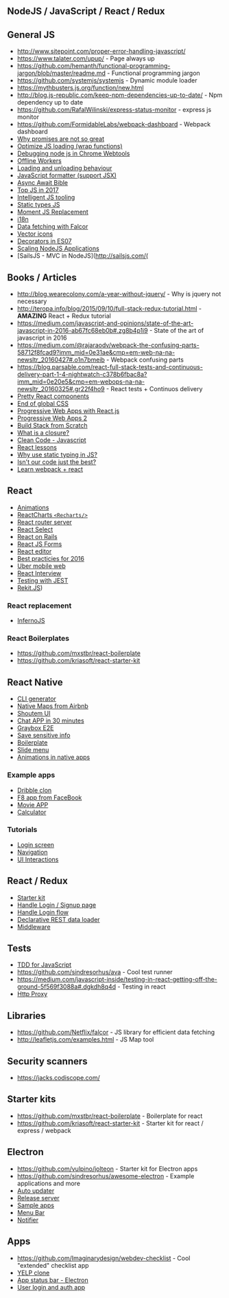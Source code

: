 ## NodeJS / JavaScript / React / Redux

## General JS

* http://www.sitepoint.com/proper-error-handling-javascript/
* https://www.talater.com/upup/ - Page always up
* https://github.com/hemanth/functional-programming-jargon/blob/master/readme.md - Functional programming jargon
* https://github.com/systemjs/systemjs - Dynamic module loader
* https://mythbusters.js.org/function/new.html
* http://blog.js-republic.com/keep-npm-dependencies-up-to-date/ - Npm dependency up to date
* https://github.com/RafalWilinski/express-status-monitor - express js monitor
* https://github.com/FormidableLabs/webpack-dashboard - Webpack dashboard
* [Why promises are not so great](https://medium.com/@ejpbruel/how-to-break-your-promises-or-why-promises-are-not-so-great-b6a68adc2163#.z2mvzn51e)
* [Optimize JS loading (wrap functions)](https://github.com/nolanlawson/optimize-js)
* [Debugging node js in Chrome Webtools](https://blog.hospodarets.com/nodejs-debugging-in-chrome-devtools)
* [Offline Workers](https://madebymike.com.au//writing/service-workers/)
* [Loading and unloading behaviour](http://conditionerjs.com/)
* [JavaScript formatter (support JSX)](https://github.com/jlongster/prettier)
* [Async Await Bible](https://medium.com/@peterchang_82818/asycn-await-bible-sequential-parallel-and-nest-4d1db7b8b95c#.hli2irs37)
* [Top JS in 2017](https://medium.com/javascript-scene/top-javascript-frameworks-topics-to-learn-in-2017-700a397b711#.41ytrx5zx)
* [Intelligent JS tooling](https://ternjs.net/)
* [Static types JS](https://flowtype.org/)
* [Moment JS Replacement](https://date-fns.org/)
* [i18n](http://i18next.com/translate/)
* [Data fetching with Falcor](https://netflix.github.io/falcor/)
* [Vector icons](https://github.com/exponent/vector-icons)
* [Decorators in ES07](https://medium.com/google-developers/exploring-es7-decorators-76ecb65fb841#.msdnzoghu)
* [Scaling NodeJS Applications](https://medium.freecodecamp.org/scaling-node-js-applications-8492bd8afadc)
* [SailsJS - MVC in NodeJS](http://sailsjs.com/(

## Books / Articles

* http://blog.wearecolony.com/a-year-without-jquery/ - Why is jquery not necessary
* http://teropa.info/blog/2015/09/10/full-stack-redux-tutorial.html - **AMAZING** React + Redux tutorial
* https://medium.com/javascript-and-opinions/state-of-the-art-javascript-in-2016-ab67fc68eb0b#.zg8b4p1i9 - State of the art of javascript in 2016
* https://medium.com/@rajaraodv/webpack-the-confusing-parts-58712f8fcad9?imm_mid=0e31ae&cmp=em-web-na-na-newsltr_20160427#.o1n7bmeib - Webpack confusing parts
* https://blog.parsable.com/react-full-stack-tests-and-continuous-delivery-part-1-4-nightwatch-c378b6fbac8a?imm_mid=0e20e5&cmp=em-webops-na-na-newsltr_20160325#.gr22f4ho9 - React tests + Continuos delivery
* [Pretty React components](https://medium.com/walmartlabs/make-your-react-components-pretty-a1ae4ec0f56e#.vdcb4ecas)
* [End of global CSS](https://medium.com/seek-developers/the-end-of-global-css-90d2a4a06284#.neu069elv)
* [Progressive Web Apps with React.js](https://medium.com/@addyosmani/progressive-web-apps-with-react-js-part-i-introduction-50679aef2b12#.nru75qvla)
* [Progressive Web Apps 2](https://medium.com/@addyosmani/progressive-web-apps-with-react-js-part-2-page-load-performance-33b932d97cf2#.pax0d2boz)
* [Build Stack from Scratch](https://github.com/verekia/js-stack-from-scratch)
* [What is a closure?](https://medium.com/javascript-scene/master-the-javascript-interview-what-is-a-closure-b2f0d2152b36#.dtz6ub3w3)
* [Clean Code - Javascript](https://github.com/ryanmcdermott/clean-code-javascript)
* [React lessons](https://egghead.io/technologies/react)
* [Why use static typing in JS?](https://dev.to/iampeekay/why-use-static-types-in-javascript-part-1)
* [Isn't our code just the best?](https://medium.com/bumpers/isnt-our-code-just-the-best-f028a78f33a9#.9kckcl4k6)
* [Learn webpack + react](https://survivejs.com/)


## React

* [Animations](https://github.com/FormidableLabs/react-animations)
* [ReactCharts `<Recharts/>`](http://recharts.org/api/#AreaChart)
* [React router server](https://github.com/gabrielbull/react-router-server)
* [React Select](https://jedwatson.github.io/react-select/)
* [React on Rails](https://product.reverb.com/react-on-rails-9936283aea07#.y8nh602hz)
* [React JS Forms](http://lorenstewart.me/2016/10/31/react-js-forms-controlled-components/)
* [React editor](https://facebook.github.io/draft-js/)
* [Best practicies for 2016](https://blog.risingstack.com/react-js-best-practices-for-2016/)
* [Uber mobile web](https://github.com/narendrashetty/uber-mobile-web)
* [React Interview](https://tylermcginnis.com/react-interview-questions/)
* [Testing with JEST](https://auth0.com/blog/testing-react-applications-with-jest/)
* [Rekit.JS](http://rekit.js.org/))

### React replacement

* [InfernoJS](https://www.infernojs.org/)

### React Boilerplates

* https://github.com/mxstbr/react-boilerplate
* https://github.com/kriasoft/react-starter-kit

## React Native

* [CLI generator](https://github.com/infinitered/ignite)
* [Native Maps from Airbnb](https://github.com/airbnb/react-native-maps)
* [Shoutem UI](https://shoutem.github.io/)
* [Chat APP in 30 minutes](https://www.youtube.com/watch?v=VTnFDc3IFag)
* [Graybox E2E](https://github.com/wix/detox)
* [Save sensitive info](https://github.com/classapp/react-native-sensitive-info)
* [Boilerplate](https://github.com/bartonhammond/snowflake)
* [Slide menu](https://github.com/react-native-community/react-native-side-menu)
* [Animations in native apps](https://medium.com/airbnb-engineering/introducing-lottie-4ff4a0afac0e#.47m1i4psi)

### Example apps

* [Dribble clon](https://github.com/catalinmiron/react-native-dribbble-app)
* [F8 app from FaceBook](https://github.com/fbsamples/f8app)
* [Movie APP](https://github.com/JuneDomingo/movieapp)
* [Calculator](https://github.com/benoitvallon/react-native-nw-react-calculator)

### Tutorials

* [Login screen](https://www.youtube.com/watch?v=1xu1eeRCPEk)
* [Navigation](https://hackernoon.com/getting-started-with-react-navigation-the-navigation-solution-for-react-native-ea3f4bd786a4)
* [UI Interactions](https://hackernoon.com/moving-beyond-animations-to-user-interactions-at-60-fps-in-react-native-b6b1fa0ba525)

## React / Redux

* [Starter kit](https://github.com/davezuko/react-redux-starter-kit)
* [Handle Login / Signup page](https://github.com/reactjs/redux/issues/297)
* [Handle Login flow](https://github.com/mxstbr/login-flow/blob/master/js/actions/AppActions.js)
* [Declarative REST data loader](https://tonyhb.github.io/tectonic/)
* [Middleware](https://www.codementor.io/vkarpov/beginner-s-guide-to-redux-middleware-du107uyud)

## Tests

* [TDD for JavaScript](http://jrsinclair.com/articles/2016/one-weird-trick-that-will-change-the-way-you-code-forever-javascript-tdd/)
* https://github.com/sindresorhus/ava - Cool test runner
* https://medium.com/javascript-inside/testing-in-react-getting-off-the-ground-5f569f3088a#.dgkdh8q4d - Testing in react
* [Http Proxy](https://github.com/nodejitsu/node-http-proxy)

## Libraries

* https://github.com/Netflix/falcor - JS library for efficient data fetching
* http://leafletjs.com/examples.html - JS Map tool

## Security scanners

* https://jacks.codiscope.com/

## Starter kits

* https://github.com/mxstbr/react-boilerplate - Boilerplate for react
* https://github.com/kriasoft/react-starter-kit - Starter kit for react / express / webpack

## Electron

* https://github.com/vulpino/jolteon - Starter kit for Electron apps
* https://github.com/sindresorhus/awesome-electron - Example applications and more
* [Auto updater](https://github.com/electron/electron/blob/master/docs/api/auto-updater.md)
* [Release server](https://github.com/ArekSredzki/electron-release-server)
* [Sample apps](https://github.com/hokein/electron-sample-apps)
* [Menu Bar](https://github.com/maxogden/menubar)
* [Notifier](https://github.com/mikaelbr/node-notifier)

## Apps

* https://github.com/Imaginarydesign/webdev-checklist - Cool "extended" checklist app
* [YELP clone](https://www.fullstackreact.com/articles/react-tutorial-cloning-yelp/)
* [App status bar - Electron](https://github.com/ningt/iStats)
* [User login and auth app](https://www.sitepoint.com/tutorial-build-a-react-js-application-with-user-login-and-authentication/)
